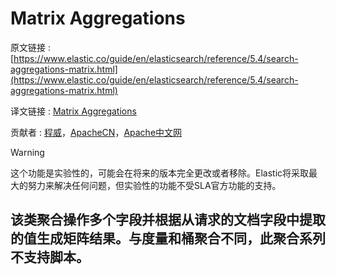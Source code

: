 # Matrix Aggregations

原文链接 :[https://www.elastic.co/guide/en/elasticsearch/reference/5.4/search-aggregations-matrix.html](https://www.elastic.co/guide/en/elasticsearch/reference/5.4/search-aggregations-matrix.html)

译文链接 : [Matrix Aggregations](/display/Elasticsearch/Matrix+Aggregations)

贡献者 : [程威](/display/~chengwei)，[ApacheCN](/display/~apachecn)，[Apache中文网](/display/~apachechina)

Warning

这个功能是实验性的，可能会在将来的版本完全更改或者移除。Elastic将采取最大的努力来解决任何问题，但实验性的功能不受SLA官方功能的支持。

## 该类聚合操作多个字段并根据从请求的文档字段中提取的值生成矩阵结果。与度量和桶聚合不同，此聚合系列不支持脚本。